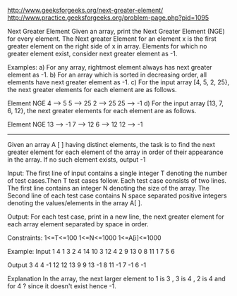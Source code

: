 http://www.geeksforgeeks.org/next-greater-element/
http://www.practice.geeksforgeeks.org/problem-page.php?pid=1095

Next Greater Element
Given an array, print the Next Greater Element (NGE) for every element. The Next greater Element for an element x is the first greater element on the right side of x in array. Elements for which no greater element exist, consider next greater element as -1.

Examples:
a) For any array, rightmost element always has next greater element as -1.
b) For an array which is sorted in decreasing order, all elements have next greater element as -1.
c) For the input array [4, 5, 2, 25}, the next greater elements for each element are as follows.

Element       NGE
   4      -->   5
   5      -->   25
   2      -->   25
   25     -->   -1
d) For the input array [13, 7, 6, 12}, the next greater elements for each element are as follows.

  Element        NGE
   13      -->    -1
   7       -->     12
   6       -->     12
   12     -->     -1

   ---

   Given an array A [ ] having distinct elements, the task is to find the next greater element for each element of the array in order of their appearance in the array. If no such element exists, output -1

   Input:
   The first line of input contains a single integer T denoting the number of test cases.Then T test cases follow. Each test case consists of two lines. The first line contains an integer N denoting the size of the array. The Second line of each test case contains N space separated positive integers denoting the values/elements in the array A[ ].

   Output:
   For each test case, print in a new line, the next greater element for each array element separated by space in order.

   Constraints:
   1<=T<=100
   1<=N<=1000
   1<=A[i]<=1000

   Example:
   Input
   1
   4
   1 3 2 4
   14
   10 3 12 4 2 9 13 0 8 11 1 7 5 6

   Output
   3 4 4 -1
   12 12 13 9 9 13 -1 8 11 -1 7 -1 6 -1

   Explanation
   In the array, the next larger element to 1 is 3 , 3 is 4 , 2 is 4 and for 4 ? since it doesn't exist hence -1.